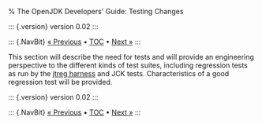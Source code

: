 % The OpenJDK Developers\' Guide: Testing Changes

::: {.version}
version 0.02
:::

::: {.NavBit}
[« Previous](reviewBodies.html) • [TOC](index.html) • [Next »](jckAcquisition.html)
:::

This section will describe the need for tests and will provide an engineering
perspective to the different kinds of test suites, including regression tests
as run by the [jtreg harness](../jtreg/) and JCK
tests. Characteristics of a good regression test will be provided.

<!--
 See also the <a href="http://openjdk.java.net/groups/quality/">OpenJDK
Quality Group</a>. 
-->

::: {.version}
version 0.02
:::

::: {.NavBit}
[« Previous](reviewBodies.html) • [TOC](index.html) • [Next »](jckAcquisition.html)
:::

